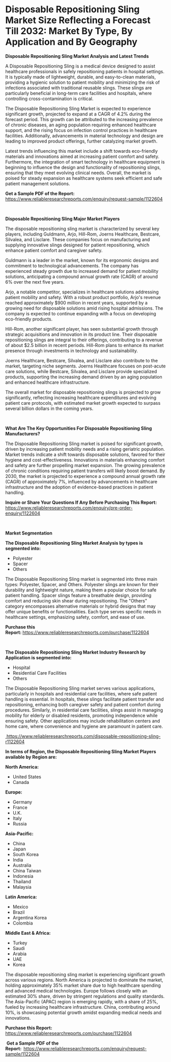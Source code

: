 <p><h1>Disposable Repositioning Sling Market Size Reflecting a Forecast Till 2032: Market By Type, By Application and By Geography</h1></p><p><strong>Disposable Repositioning Sling Market Analysis and Latest Trends</strong></p>
<p><p>A Disposable Repositioning Sling is a medical device designed to assist healthcare professionals in safely repositioning patients in hospital settings. It is typically made of lightweight, durable, and easy-to-clean materials, providing a hygienic solution to patient mobility and minimizing the risk of infections associated with traditional reusable slings. These slings are particularly beneficial in long-term care facilities and hospitals, where controlling cross-contamination is critical.</p><p>The Disposable Repositioning Sling Market is expected to experience significant growth, projected to expand at a CAGR of 4.2% during the forecast period. This growth can be attributed to the increasing prevalence of chronic diseases, an aging population requiring enhanced healthcare support, and the rising focus on infection control practices in healthcare facilities. Additionally, advancements in material technology and design are leading to improved product offerings, further catalyzing market growth.</p><p>Latest trends influencing this market include a shift towards eco-friendly materials and innovations aimed at increasing patient comfort and safety. Furthermore, the integration of smart technology in healthcare equipment is beginning to influence the design and functionality of repositioning slings, ensuring that they meet evolving clinical needs. Overall, the market is poised for steady expansion as healthcare systems seek efficient and safe patient management solutions.</p></p>
<p><strong>Get a Sample PDF of the Report:&nbsp;</strong> <a href="https://www.reliableresearchreports.com/enquiry/request-sample/1122604?utm_campaign=3430&utm_medium=2&utm_source=Github&utm_content=ia&utm_term=13042025&utm_id=disposable-repositioning-sling">https://www.reliableresearchreports.com/enquiry/request-sample/1122604</a></p>
<p>&nbsp;</p>
<p><strong>Disposable Repositioning Sling Major Market Players</strong></p>
<p><p>The disposable repositioning sling market is characterized by several key players, including Guldmann, Arjo, Hill-Rom, Joerns Healthcare, Bestcare, Silvalea, and Lisclare. These companies focus on manufacturing and supplying innovative slings designed for patient repositioning, which enhance patient comfort and caregiver safety.</p><p>Guldmann is a leader in the market, known for its ergonomic designs and commitment to technological advancements. The company has experienced steady growth due to increased demand for patient mobility solutions, anticipating a compound annual growth rate (CAGR) of around 6% over the next five years. </p><p>Arjo, a notable competitor, specializes in healthcare solutions addressing patient mobility and safety. With a robust product portfolio, Arjo's revenue reached approximately $900 million in recent years, supported by a growing need for disposable solutions amid rising hospital admissions. The company is expected to continue expanding with a focus on developing eco-friendly products.</p><p>Hill-Rom, another significant player, has seen substantial growth through strategic acquisitions and innovation in its product line. Their disposable repositioning slings are integral to their offerings, contributing to a revenue of about $2.5 billion in recent periods. Hill-Rom plans to enhance its market presence through investments in technology and sustainability.</p><p>Joerns Healthcare, Bestcare, Silvalea, and Lisclare also contribute to the market, targeting niche segments. Joerns Healthcare focuses on post-acute care solutions, while Bestcare, Silvalea, and Lisclare provide specialized products, supporting the increasing demand driven by an aging population and enhanced healthcare infrastructure.</p><p>The overall market for disposable repositioning slings is projected to grow significantly, reflecting increasing healthcare expenditures and evolving patient care protocols, with estimated market growth expected to surpass several billion dollars in the coming years.</p></p>
<p>&nbsp;</p>
<p><strong>What Are The Key Opportunities For Disposable Repositioning Sling Manufacturers?</strong></p>
<p><p>The Disposable Repositioning Sling market is poised for significant growth, driven by increasing patient mobility needs and a rising geriatric population. Market trends indicate a shift towards disposable solutions, favored for their hygiene and cost-effectiveness. Innovations in materials enhancing comfort and safety are further propelling market expansion. The growing prevalence of chronic conditions requiring patient transfers will likely boost demand. By 2030, the market is projected to experience a compound annual growth rate (CAGR) of approximately 7%, influenced by advancements in healthcare infrastructure and the adoption of evidence-based practices in patient handling.</p></p>
<p><strong>Inquire or Share Your Questions If Any Before Purchasing This Report:</strong> <a href="https://www.reliableresearchreports.com/enquiry/pre-order-enquiry/1122604?utm_campaign=3430&utm_medium=2&utm_source=Github&utm_content=ia&utm_term=13042025&utm_id=disposable-repositioning-sling">https://www.reliableresearchreports.com/enquiry/pre-order-enquiry/1122604</a></p>
<p>&nbsp;</p>
<p><strong>Market Segmentation</strong></p>
<p><strong>The Disposable Repositioning Sling Market Analysis by types is segmented into:</strong></p>
<p><ul><li>Polyester</li><li>Spacer</li><li>Others</li></ul></p>
<p><p>The Disposable Repositioning Sling market is segmented into three main types: Polyester, Spacer, and Others. Polyester slings are known for their durability and lightweight nature, making them a popular choice for safe patient handling. Spacer slings feature a breathable design, providing comfort and reducing skin shear during repositioning. The "Others" category encompasses alternative materials or hybrid designs that may offer unique benefits or functionalities. Each type serves specific needs in healthcare settings, emphasizing safety, comfort, and ease of use.</p></p>
<p><strong>Purchase this Report:&nbsp;</strong><a href="https://www.reliableresearchreports.com/purchase/1122604?utm_campaign=3430&utm_medium=2&utm_source=Github&utm_content=ia&utm_term=13042025&utm_id=disposable-repositioning-sling">https://www.reliableresearchreports.com/purchase/1122604</a></p>
<p>&nbsp;</p>
<p><strong>The Disposable Repositioning Sling Market Industry Research by Application is segmented into:</strong></p>
<p><ul><li>Hospital</li><li>Residential Care Facilities</li><li>Others</li></ul></p>
<p><p>The Disposable Repositioning Sling market serves various applications, particularly in hospitals and residential care facilities, where safe patient handling is essential. In hospitals, these slings facilitate patient transfer and repositioning, enhancing both caregiver safety and patient comfort during procedures. Similarly, in residential care facilities, slings assist in managing mobility for elderly or disabled residents, promoting independence while ensuring safety. Other applications may include rehabilitation centers and home care, where convenience and hygiene are paramount in patient care.</p></p>
<p><a href="https://www.reliableresearchreports.com/disposable-repositioning-sling-r1122604?utm_campaign=3430&utm_medium=2&utm_source=Github&utm_content=ia&utm_term=13042025&utm_id=disposable-repositioning-sling">&nbsp;https://www.reliableresearchreports.com/disposable-repositioning-sling-r1122604</a></p>
<p><strong>In terms of Region, the Disposable Repositioning Sling Market Players available by Region are:</strong></p>
<p>
    <p> <strong> North America: </strong>
        <ul>
            <li>United States</li>
            <li>Canada</li>
        </ul>
        </p> 
    <p> <strong> Europe: </strong>
        <ul>
            <li>Germany</li>
            <li>France</li>
            <li>U.K.</li>
            <li>Italy</li>
            <li>Russia</li>
        </ul>
        </p> 
    <p> <strong> Asia-Pacific: </strong>
        <ul>
            <li>China</li>
            <li>Japan</li>
            <li>South Korea</li>
            <li>India</li>
            <li>Australia</li>
            <li>China Taiwan</li>
            <li>Indonesia</li>
            <li>Thailand</li>
            <li>Malaysia</li>
        </ul>
        </p> 
    <p> <strong> Latin America: </strong>
        <ul>
            <li>Mexico</li>
            <li>Brazil</li>
            <li>Argentina Korea</li>
            <li>Colombia</li>
        </ul>
        </p> 
    <p> <strong> Middle East & Africa: </strong>
        <ul>
            <li>Turkey</li>
            <li>Saudi</li>
            <li>Arabia</li>
            <li>UAE</li>
            <li>Korea</li>
        </ul>
    </p>
    </p>
<p><p>The disposable repositioning sling market is experiencing significant growth across various regions. North America is projected to dominate the market, holding approximately 35% market share due to high healthcare spending and advanced medical technologies. Europe follows closely with an estimated 30% share, driven by stringent regulations and quality standards. The Asia-Pacific (APAC) region is emerging rapidly, with a share of 25%, fueled by increasing healthcare infrastructure. China, contributing around 10%, is showcasing potential growth amidst expanding medical needs and innovations.</p></p>
<p><strong>Purchase this Report: </strong><a href="https://www.reliableresearchreports.com/purchase/1122604?utm_campaign=3430&utm_medium=2&utm_source=Github&utm_content=ia&utm_term=13042025&utm_id=disposable-repositioning-sling">https://www.reliableresearchreports.com/purchase/1122604</a></p>
<p>&nbsp;<strong>Get a Sample PDF of the Report:&nbsp;&nbsp;</strong><a href="https://www.reliableresearchreports.com/enquiry/request-sample/1122604?utm_campaign=3430&utm_medium=2&utm_source=Github&utm_content=ia&utm_term=13042025&utm_id=disposable-repositioning-sling">https://www.reliableresearchreports.com/enquiry/request-sample/1122604</a></p>
<p><strong></strong></p>
<p><p></p><p></p><p></p></p>